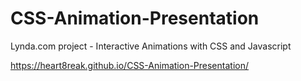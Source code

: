 # CSS-Animation-Presentation
Lynda.com project - Interactive Animations with CSS and Javascript


https://heart8reak.github.io/CSS-Animation-Presentation/
